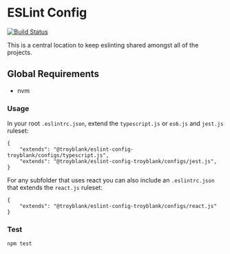 # ESLint Config

[![Build Status](https://travis-ci.org/troyblank/eslint-config.svg?branch=master)](https://travis-ci.org/troyblank/eslint-config)

This is a central location to keep eslinting shared amongst all of the projects.

## Global Requirements
* nvm

### Usage
In your root `.eslintrc.json`, extend the `typescript.js` or `es6.js` and `jest.js` ruleset:

```
{
    "extends": "@troyblank/eslint-config-troyblank/configs/typescript.js",
    "extends": "@troyblank/eslint-config-troyblank/configs/jest.js",
}
```

For any subfolder that uses react you can also include an `.eslintrc.json` that extends the `react.js` ruleset:

```
{
    "extends": "@troyblank/eslint-config-troyblank/configs/react.js"
}
```

### Test

    npm test
